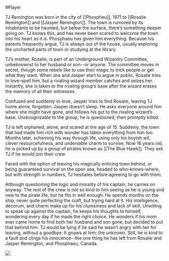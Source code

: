 #Player

TJ Remington was born in the city of [[Phospheu]], 1971 to [[Rosalie Remington]] and [[Jasper Remington]]. The town is rumored by its inhabitants to be haunted, but below the surface, there’s something deeper going on. TJ knows this, and has never been scared to welcome the town into his heart as it is. Phosphaeu has given him everything. Because his parents frequently argue, TJ is always out of the house, usually exploring the uncharted parts of town or studying at the library. 

TJ’s mother, Rosalie, is part of an Underground Wizardry Committee, unbeknownst to her husband or son--or anyone. The committee moves in secret, though some rebels like to use their magic to trick people or get what they want. When she and Jasper start to argue in public, Rosalie tries to love-spell him, but a rivaling wizard member catches and seizes her. Instantly, she is taken to the rivaling group’s base after the wizard erases the memory of all their witnesses. 

Confused and suddenly in-love, Jasper tries to find Rosalie, leaving TJ home alone, forgotten. Jasper doesn’t sleep. He asks everyone around him where she might have gone, and follows his gut to the rivaling wizard’s base. Unrecognizable to the group, he is questioned, then promptly killed. 

TJ is left orphaned, alone, and scared at the age of 15. Suddenly, the town that had made him rich with wonder has taken everything from him too. Months later, scheming his way through life, using only his boyish wit, clever resourcefulness, and undeniable charm to survive. Now 16 years old, he is picked up by a group of pirates known as [[The Blue Hawk]]. They ask TJ if he would join their crew

Faced with the option of leaving his magically enticing town behind, or being guaranteed survival on the open sea, headed to who-knows-where, but with strength in numbers, TJ hesitates before agreeing to go with them. 

Although questioning the logic and morality of his captain, he carries on anyway. The rest of the crew is not so kind to him seeing as he is young and new to the pirate life, but he fits in well enough. He spends months on the ship, never quite perfecting the craft, but trying hard at it. His intelligence, decorum, and charm make up for his clumsiness and lack of skill. Unwilling to speak up against the captain, he keeps his thoughts to himself, wondering every day if he made the right choice. He wonders if his mom ever came home to find both her husband and son gone, but decided to put that behind him. TJ would be lying if he said he wasn’t angry with her for leaving, without a goodbye. It gnaws at him; the unknown. Still, he is kind to a fault and clings his innocence--the one thing he has left from Rosalie and Jasper Remington, and Phosphaeu, Canada. 

  

![](https://lh4.googleusercontent.com/nb0h8Vp6NZThL5JrPFErpt6JMJBRR0iuQdm5wo1RIq3IZdjcr_3VeY0H00aDFLCQf-JjHkRyEPSXRSkWGwJTDfL_j-m_nIfI2bjqpFBt9pswr3Qwi6l_E5u0PUWTqvgtRBHlBfGq5m0F-e0bS3ekZisAf-_aktJPnF_4C6JHemwmfaSerB4bz1gIxqSGNA)